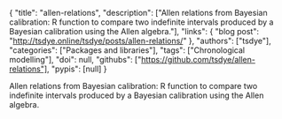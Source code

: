 {
  "title": "allen-relations",
  "description": ["Allen relations from Bayesian calibration: R function to compare two indefinite intervals produced by a Bayesian calibration using the Allen algebra."],
  "links": {
    "blog post": "http://tsdye.online/tsdye/posts/allen-relations/"
  },
  "authors": ["tsdye"],
  "categories": ["Packages and libraries"],
  "tags": ["Chronological modelling"],
  "doi": null,
  "githubs": ["https://github.com/tsdye/allen-relations"],
  "pypis": [null]
}

<!-- Generated by csv2md.R – do not edit by hand -->

Allen relations from Bayesian calibration: R function to compare two indefinite intervals produced by a Bayesian calibration using the Allen algebra.